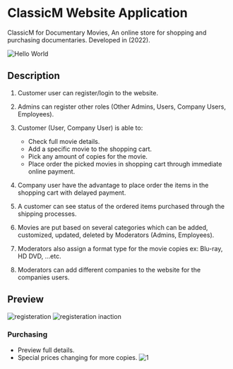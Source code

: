 # ClassicM Website Application
ClassicM for Documentary Movies, An online store for shopping and purchasing documentaries. Developed in (2022).

![Hello World](https://user-images.githubusercontent.com/110013767/189065093-f3f0225d-e9ce-480d-bc73-ae0aa0e9c481.gif)


## Description

 1. Customer user can register/login to the website.
 2. Admins can register other roles (Other Admins, Users, 	Company Users, Employees).
 3. Customer (User, Company User) is able to:
	 - Check full movie details.
	 - Add a specific movie to the shopping cart.
	 - Pick any amount of copies for the movie.
	 - Place order the picked movies in shopping cart 
			 through immediate online payment.
		 
 4.  Company user have the advantage to place order the items in the shopping cart with delayed payment.
 5. A customer can see status of the ordered items purchased through the shipping processes. 

 6. Movies are put based on several categories which can be added, customized, updated, deleted by Moderators (Admins, Employees).
 7. Moderators also assign a format type for the movie copies ex: Blu-ray, HD DVD, …etc.  
 8. Moderators can add different companies to the website for the companies users.

## Preview

![registeration](https://user-images.githubusercontent.com/110013767/189069414-5183bbd7-6b8b-499e-884f-aea1bee65ca6.png)
![registeration inaction](https://user-images.githubusercontent.com/110013767/189069383-37951a20-bd51-4b87-8423-798919d2f4c6.png)

### Purchasing
- Preview full details.
- Special prices changing for more copies.
![1](https://user-images.githubusercontent.com/110013767/189072410-b88af24b-6c98-4728-8779-9f0a657b71b3.gif)
